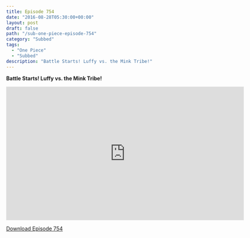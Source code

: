 ```yaml
---
title: Episode 754
date: "2016-08-28T05:30:00+00:00"
layout: post
draft: false
path: "/sub-one-piece-episode-754"
category: "Subbed"
tags:
  - "One Piece"
  - "Subbed"
description: "Battle Starts! Luffy vs. the Mink Tribe!"
---
```


**Battle Starts! Luffy vs. the Mink Tribe!**

<iframe width="640" height="360" src="https://www.rapidvideo.com/e/G6FRPGQLP7" frameborder="0" marginwidth=0 marginheight=0 scrolling=no allowfullscreen></iframe>

<a href="http://ouo.io/qs/eCodkFEQ?s=https://rapidvid.to/d/https://www.rapidvideo.com/e/G6FRPGQLP7">Download Episode 754</a>
